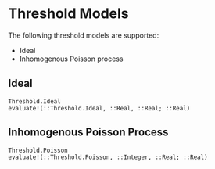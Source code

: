 # Threshold Models

The following threshold models are supported:
- Ideal
- Inhomogenous Poisson process

## Ideal

```@docs
Threshold.Ideal
evaluate!(::Threshold.Ideal, ::Real, ::Real; ::Real)
```

## Inhomogenous Poisson Process

```@docs
Threshold.Poisson
evaluate!(::Threshold.Poisson, ::Integer, ::Real; ::Real)
```